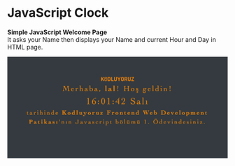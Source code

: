 # JavaScript Clock

**Simple JavaScript Welcome Page**\
It asks your Name then displays your Name and current Hour and Day in HTML page.

![JavaScript Clock](ScreenCapture.png)
